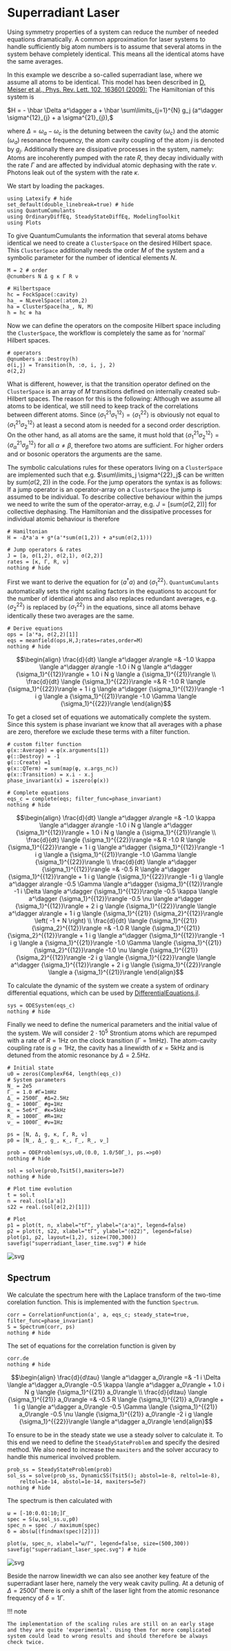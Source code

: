 # Superradiant Laser

Using symmetry properties of a system can reduce the number of needed equations dramatically. A common approximation for laser systems to handle sufficiently big atom numbers is to assume that several atoms in the system behave completely identical. This means all the identical atoms have the same averages.

In this example we describe a so-called superradiant lase, where we assume all atoms to be identical. This model has been described in [D. Meiser et al., Phys. Rev. Lett. 102, 163601 (2009):](https://journals.aps.org/prl/abstract/10.1103/PhysRevLett.102.163601) The Hamiltonian of this system is

$H = - \hbar \Delta a^\dagger a +  \hbar \sum\limits_{j=1}^{N}  g_j (a^\dagger \sigma^{12}_{j} + a \sigma^{21}_{j}),$

where $\Delta = \omega_a - \omega_c$ is the detuning between the cavity ($\omega_c$) and the atomic ($\omega_a$) resonance frequency, the atom cavity coupling of the atom $j$ is denoted by $g_j$. Additionally there are dissipative processes in the system, namely: Atoms are incoherently pumped with the rate $R$, they decay individually with the rate $\Gamma$ and are affected by individual atomic dephasing with the rate $\nu$. Photons leak out of the system with the rate $\kappa$.

We start by loading the packages.


```@example superradiant-laser
using Latexify # hide
set_default(double_linebreak=true) # hide
using QuantumCumulants
using OrdinaryDiffEq, SteadyStateDiffEq, ModelingToolkit
using Plots
```

To give QuantumCumulants the information that several atoms behave identical we need to create a $\texttt{ClusterSpace}$ on the desired Hilbert space. This $\texttt{ClusterSpace}$ additionally needs the order $M$ of the system and a symbolic parameter for the number of identical elements $N$.


```@example superradiant-laser
M = 2 # order
@cnumbers N Δ g κ Γ R ν

# Hilbertspace
hc = FockSpace(:cavity)
ha_ = NLevelSpace(:atom,2)
ha = ClusterSpace(ha_, N, M)
h = hc ⊗ ha
```


Now we can define the operators on the composite Hilbert space including the $\texttt{ClusterSpace}$, the workflow is completely the same as for 'normal' Hilbert spaces.


```@example superradiant-laser
# operators
@qnumbers a::Destroy(h)
σ(i,j) = Transition(h, :σ, i, j, 2)
σ(2,2)
```

What is different, however, is that the transition operator defined on the $\texttt{ClusterSpace}$ is an array of $M$ transitions defined on internally created sub-Hilbert spaces. The reason for this is the following: Although we assume all atoms to be identical, we still need to keep track of the correlations between different atoms. Since $\langle \sigma^{21}_1 \sigma^{12}_1 \rangle = \langle \sigma^{22}_1 \rangle$ is obviously not equal to $\langle \sigma^{21}_1 \sigma^{12}_2 \rangle$ at least a second atom is needed for a second order description. On the other hand, as all atoms are the same, it must hold that $\langle \sigma^{21}_1 \sigma^{12}_2 \rangle = \langle \sigma^{21}_\alpha \sigma^{12}_\beta \rangle$ for all $\alpha \ne \beta$, therefore two atoms are sufficient. For higher orders and or bosonic operators the arguments are the same.

The symbolic calculations rules for these operators living on a $\texttt{ClusterSpace}$ are implemented such that e.g. $\sum\limits_j \sigma^{22}_j$ can be written by $sum(\sigma(2,2))$ in the code. For the jump operators the syntax is as follows: If a jump operator is an operator-array on a $\texttt{ClusterSpace}$ the jump is assumed to be individual. To describe collective behaviour within the jumps we need to write the sum of the operator-array, e.g. $J = [sum(\sigma(2,2))]$ for collective dephasing. The Hamiltonian and the dissipative processes for individual atomic behaviour is therefore


```@example superradiant-laser
# Hamiltonian
H = -Δ*a'a + g*(a'*sum(σ(1,2)) + a*sum(σ(2,1)))

# Jump operators & rates
J = [a, σ(1,2), σ(2,1), σ(2,2)]
rates = [κ, Γ, R, ν]
nothing # hide
```

First we want to derive the equation for $\langle a^\dagger a \rangle$ and $\langle \sigma_1^{22} \rangle$. $\texttt{QuantumCumulants}$ automatically sets the right scaling factors in the equations to account for the number of identical atoms and also replaces redundant averages, e.g. $\langle \sigma_2^{22} \rangle$ is replaced by $\langle \sigma_1^{22} \rangle$ in the equations, since all atoms behave identically these two averages are the same.


```@example superradiant-laser
# Derive equations
ops = [a'*a, σ(2,2)[1]]
eqs = meanfield(ops,H,J;rates=rates,order=M)
nothing # hide
```

```math
\begin{align}
\frac{d}{dt} \langle a^\dagger  a\rangle  =& -1.0 \kappa \langle a^\dagger  a\rangle  -1.0 i N g \langle a^\dagger  {\sigma_1}^{{12}}\rangle  + 1.0 i N g \langle a  {\sigma_1}^{{21}}\rangle  \\
\frac{d}{dt} \langle {\sigma_1}^{{22}}\rangle  =& R -1.0 R \langle {\sigma_1}^{{22}}\rangle  + 1 i g \langle a^\dagger  {\sigma_1}^{{12}}\rangle  -1 i g \langle a  {\sigma_1}^{{21}}\rangle  -1.0 \Gamma \langle {\sigma_1}^{{22}}\rangle
\end{align}
```

To get a closed set of equations we automatically complete the system. Since this system is phase invariant we know that all averages with a phase are zero, therefore we exclude these terms with a filter function.


```@example superradiant-laser
# custom filter function
φ(x::Average) = φ(x.arguments[1])
φ(::Destroy) = -1
φ(::Create) =1
φ(x::QTerm) = sum(map(φ, x.args_nc))
φ(x::Transition) = x.i - x.j
phase_invariant(x) = iszero(φ(x))

# Complete equations
eqs_c = complete(eqs; filter_func=phase_invariant)
nothing # hide
```

```math
\begin{align}
\frac{d}{dt} \langle a^\dagger  a\rangle  =& -1.0 \kappa \langle a^\dagger  a\rangle  -1.0 i N g \langle a^\dagger  {\sigma_1}^{{12}}\rangle  + 1.0 i N g \langle a  {\sigma_1}^{{21}}\rangle  \\
\frac{d}{dt} \langle {\sigma_1}^{{22}}\rangle  =& R -1.0 R \langle {\sigma_1}^{{22}}\rangle  + 1 i g \langle a^\dagger  {\sigma_1}^{{12}}\rangle  -1 i g \langle a  {\sigma_1}^{{21}}\rangle  -1.0 \Gamma \langle {\sigma_1}^{{22}}\rangle  \\
\frac{d}{dt} \langle a^\dagger  {\sigma_1}^{{12}}\rangle  =& -0.5 R \langle a^\dagger  {\sigma_1}^{{12}}\rangle  + 1 i g \langle {\sigma_1}^{{22}}\rangle  -1 i g \langle a^\dagger  a\rangle  -0.5 \Gamma \langle a^\dagger  {\sigma_1}^{{12}}\rangle  -1 i \Delta \langle a^\dagger  {\sigma_1}^{{12}}\rangle  -0.5 \kappa \langle a^\dagger  {\sigma_1}^{{12}}\rangle  -0.5 \nu \langle a^\dagger  {\sigma_1}^{{12}}\rangle  + 2 i g \langle {\sigma_1}^{{22}}\rangle  \langle a^\dagger  a\rangle  + 1 i g \langle {\sigma_1}^{{21}}  {\sigma_2}^{{12}}\rangle  \left( -1 + N \right) \\
\frac{d}{dt} \langle {\sigma_1}^{{21}}  {\sigma_2}^{{12}}\rangle  =& -1.0 R \langle {\sigma_1}^{{21}}  {\sigma_2}^{{12}}\rangle  + 1 i g \langle a^\dagger  {\sigma_1}^{{12}}\rangle  -1 i g \langle a  {\sigma_1}^{{21}}\rangle  -1.0 \Gamma \langle {\sigma_1}^{{21}}  {\sigma_2}^{{12}}\rangle  -1.0 \nu \langle {\sigma_1}^{{21}}  {\sigma_2}^{{12}}\rangle  -2 i g \langle {\sigma_1}^{{22}}\rangle  \langle a^\dagger  {\sigma_1}^{{12}}\rangle  + 2 i g \langle {\sigma_1}^{{22}}\rangle  \langle a  {\sigma_1}^{{21}}\rangle
\end{align}
```

To calculate the dynamic of the system we create a system of ordinary differential equations, which can be used by [DifferentialEquations.jl](https://diffeq.sciml.ai/stable/).


```@example superradiant-laser
sys = ODESystem(eqs_c)
nothing # hide
```

Finally we need to define the numerical parameters and the initial value of the system. We will consider $2 \cdot 10^5$ Strontium atoms which are repumped with a rate of $R = 1\text{Hz}$ on the clock transition ($\Gamma = 1 \text{mHz}$). The atom-cavity coupling rate is $g = 1\text{Hz}$, the cavity has a linewidth of $\kappa = 5\text{kHz}$ and is detuned from the atomic resonance by $\Delta = 2.5\text{Hz}$.


```@example superradiant-laser
# Initial state
u0 = zeros(ComplexF64, length(eqs_c))
# System parameters
N_ = 2e5
Γ_ = 1.0 #Γ=1mHz
Δ_ = 2500Γ_ #Δ=2.5Hz
g_ = 1000Γ_ #g=1Hz
κ_ = 5e6*Γ_ #κ=5kHz
R_ = 1000Γ_ #R=1Hz
ν_ = 1000Γ_ #ν=1Hz

ps = [N, Δ, g, κ, Γ, R, ν]
p0 = [N_, Δ_, g_, κ_, Γ_, R_, ν_]

prob = ODEProblem(sys,u0,(0.0, 1.0/50Γ_), ps.=>p0)
nothing # hide
```


```@example superradiant-laser
sol = solve(prob,Tsit5(),maxiters=1e7)
nothing # hide
```


```@example superradiant-laser
# Plot time evolution
t = sol.t
n = real.(sol[a'a])
s22 = real.(sol[σ(2,2)[1]])

# Plot
p1 = plot(t, n, xlabel="tΓ", ylabel="⟨a⁺a⟩", legend=false)
p2 = plot(t, s22, xlabel="tΓ", ylabel="⟨σ22⟩", legend=false)
plot(p1, p2, layout=(1,2), size=(700,300))
savefig("superradiant_laser_time.svg") # hide
```

![svg](superradiant_laser_time.svg)



## Spectrum

We calculate the spectrum here with the Laplace transform of the two-time corelation function. This is implemented with the function $\texttt{Spectrum}$.


```@example superradiant-laser
corr = CorrelationFunction(a', a, eqs_c; steady_state=true, filter_func=phase_invariant)
S = Spectrum(corr, ps)
nothing # hide
```


The set of equations for the correlation function is given by


```@example superradiant-laser
corr.de
nothing # hide
```


```math
\begin{align}
\frac{d}{d\tau} \langle a^\dagger  a_0\rangle  =& -1 i \Delta \langle a^\dagger  a_0\rangle  -0.5 \kappa \langle a^\dagger  a_0\rangle  + 1.0 i N g \langle {\sigma_1}^{{21}}  a_0\rangle  \\
\frac{d}{d\tau} \langle {\sigma_1}^{{21}}  a_0\rangle  =& -0.5 R \langle {\sigma_1}^{{21}}  a_0\rangle  + 1 i g \langle a^\dagger  a_0\rangle  -0.5 \Gamma \langle {\sigma_1}^{{21}}  a_0\rangle  -0.5 \nu \langle {\sigma_1}^{{21}}  a_0\rangle  -2 i g \langle {\sigma_1}^{{22}}\rangle  \langle a^\dagger  a_0\rangle
\end{align}
```


To ensure to be in the steady state we use a steady solver to calculate it. To this end we need to define the $\texttt{SteadyStateProblem}$ and specify the desired method. We also need to increase the $\texttt{maxiters}$ and the solver accuracy to handle this numerical involved problem.


```@example superradiant-laser
prob_ss = SteadyStateProblem(prob)
sol_ss = solve(prob_ss, DynamicSS(Tsit5(); abstol=1e-8, reltol=1e-8),
    reltol=1e-14, abstol=1e-14, maxiters=5e7)
nothing # hide
```

The spectrum is then calculated with


```@example superradiant-laser
ω = [-10:0.01:10;]Γ_
spec = S(ω,sol_ss.u,p0)
spec_n = spec ./ maximum(spec)
δ = abs(ω[(findmax(spec)[2])])
```


```@example superradiant-laser
plot(ω, spec_n, xlabel="ω/Γ", legend=false, size=(500,300))
savefig("superradiant_laser_spec.svg") # hide
```


![svg](superradiant_laser_spec.svg)



Beside the narrow linewidth we can also see another key feature of the superradiant laser here, namely the very weak cavity pulling. At a detunig of $\Delta = 2500\Gamma$ there is only a shift of the laser light from the atomic resonance frequency of $\delta = 1\Gamma$.

!!! note

    The implementation of the scaling rules are still on an early stage and they are quite 'experimental'. Using them for more complicated system could lead to wrong results and should therefore be always check twice.
